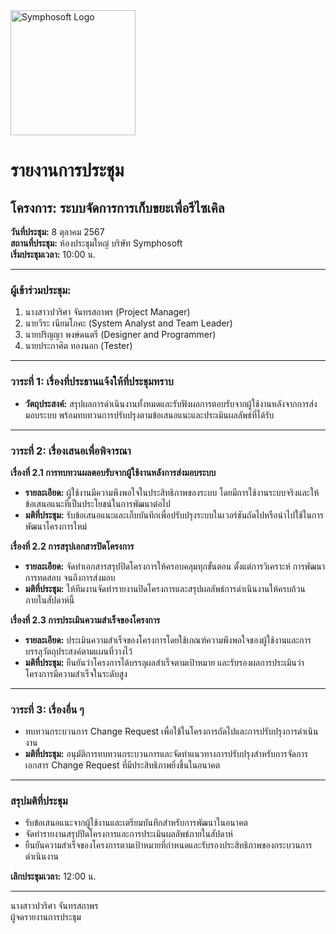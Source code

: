 <img src="https://www.symphosoft.com/logo/symphosoftLogo.png" alt="Symphosoft Logo" width="200"/>

# รายงานการประชุม

## โครงการ: ระบบจัดการการเก็บขยะเพื่อรีไซเคิล  
**วันที่ประชุม:** 8 ตุลาคม 2567  
**สถานที่ประชุม:** ห้องประชุมใหญ่ บริษัท Symphosoft  
**เริ่มประชุมเวลา:** 10:00 น.

---

### ผู้เข้าร่วมประชุม:
1. นางสาวปวริศา จันทรสถาพร (Project Manager)
2. นายวีระ เนียมโภคะ (System Analyst and Team Leader)
3. นายปริญญา พงษ์ดนตรี (Designer and Programmer)
4. นายประกาศิต ทองนอก (Tester)

---

### วาระที่ 1: เรื่องที่ประธานแจ้งให้ที่ประชุมทราบ
- **วัตถุประสงค์:** สรุปผลการดำเนินงานทั้งหมดและรับฟังผลการตอบรับจากผู้ใช้งานหลังจากการส่งมอบระบบ พร้อมทบทวนการปรับปรุงตามข้อเสนอแนะและประเมินผลลัพธ์ที่ได้รับ

---

### วาระที่ 2: เรื่องเสนอเพื่อพิจารณา

**เรื่องที่ 2.1 การทบทวนผลตอบรับจากผู้ใช้งานหลังการส่งมอบระบบ**  
- **รายละเอียด:** ผู้ใช้งานมีความพึงพอใจในประสิทธิภาพของระบบ โดยมีการใช้งานระบบจริงและให้ข้อเสนอแนะที่เป็นประโยชน์ในการพัฒนาต่อไป
- **มติที่ประชุม:** รับข้อเสนอแนะและเก็บบันทึกเพื่อปรับปรุงระบบในเวอร์ชันถัดไปหรือนำไปใช้ในการพัฒนาโครงการใหม่

**เรื่องที่ 2.2 การสรุปเอกสารปิดโครงการ**  
- **รายละเอียด:** จัดทำเอกสารสรุปปิดโครงการให้ครอบคลุมทุกขั้นตอน ตั้งแต่การวิเคราะห์ การพัฒนา การทดสอบ จนถึงการส่งมอบ
- **มติที่ประชุม:** ให้ทีมงานจัดทำรายงานปิดโครงการและสรุปผลลัพธ์การดำเนินงานให้ครบถ้วนภายในสัปดาห์นี้

**เรื่องที่ 2.3 การประเมินความสำเร็จของโครงการ**  
- **รายละเอียด:** ประเมินความสำเร็จของโครงการโดยใช้เกณฑ์ความพึงพอใจของผู้ใช้งานและการบรรลุวัตถุประสงค์ตามแผนที่วางไว้
- **มติที่ประชุม:** ยืนยันว่าโครงการได้บรรลุผลสำเร็จตามเป้าหมาย และรับรองผลการประเมินว่าโครงการมีความสำเร็จในระดับสูง

---

### วาระที่ 3: เรื่องอื่น ๆ  
- ทบทวนกระบวนการ Change Request เพื่อใช้ในโครงการถัดไปและการปรับปรุงการดำเนินงาน  
- **มติที่ประชุม:** อนุมัติการทบทวนกระบวนการและจัดทำแนวทางการปรับปรุงสำหรับการจัดการเอกสาร Change Request ที่มีประสิทธิภาพยิ่งขึ้นในอนาคต

---

### สรุปมติที่ประชุม
- รับข้อเสนอแนะจากผู้ใช้งานและเตรียมบันทึกสำหรับการพัฒนาในอนาคต
- จัดทำรายงานสรุปปิดโครงการและการประเมินผลลัพธ์ภายในสัปดาห์
- ยืนยันความสำเร็จของโครงการตามเป้าหมายที่กำหนดและรับรองประสิทธิภาพของกระบวนการดำเนินงาน

**เลิกประชุมเวลา:** 12:00 น.  

---

นางสาวปวริศา จันทรสถาพร  
ผู้จดรายงานการประชุม
